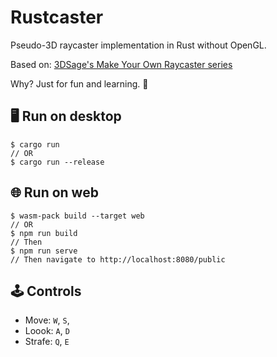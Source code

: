 # Rustcaster

Pseudo-3D raycaster implementation in Rust without OpenGL.

Based on: [3DSage's Make Your Own Raycaster series](https://www.youtube.com/watch?v=gYRrGTC7GtA)

Why? Just for fun and learning. 🙂

## 🖥 Run on desktop

```shell
$ cargo run
// OR
$ cargo run --release
```

## 🌐 Run on web

```shell
$ wasm-pack build --target web
// OR
$ npm run build
// Then
$ npm run serve
// Then navigate to http://localhost:8080/public
```

## 🕹 Controls

- Move: `W`, `S`,
- Loook: `A`, `D`
- Strafe: `Q`, `E`
